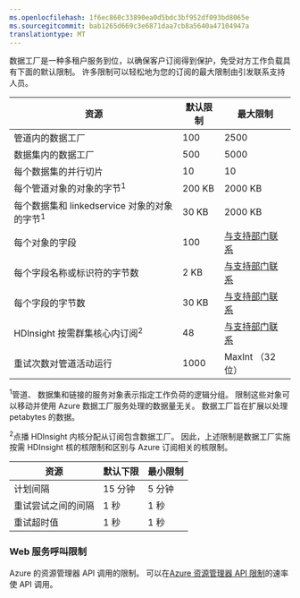 ```yaml
---
ms.openlocfilehash: 1f6ec860c33890ea0d5bdc3bf952df093bd8065e
ms.sourcegitcommit: bab1265d669c3e6871daa7cb8a5640a47104947a
translationtype: MT
---
```

数据工厂是一种多租户服务到位，以确保客户订阅得到保护，免受对方工作负载具有下面的默认限制。 许多限制可以轻松地为您的订阅的最大限制由引发联系支持人员。 

**资源** | **默认限制** | **最大限制**
-------- | ------------- | -------------
管道内的数据工厂 | 100 | 2500
数据集内的数据工厂 | 500 | 5000
每个数据集的并行切片 | 10 | 10
每个管道对象的对象的字节<sup>1</sup> | 200 KB | 2000 KB
每个数据集和 linkedservice 对象的对象的字节<sup>1</sup> | 30 KB | 2000 KB
每个对象的字段 | 100 | [与支持部门联系](http://azure.microsoft.com/blog/2014/06/04/azure-limits-quotas-increase-requests/)
每个字段名称或标识符的字节数 | 2 KB | [与支持部门联系](http://azure.microsoft.com/blog/2014/06/04/azure-limits-quotas-increase-requests/)
每个字段的字节数 | 30 KB | [与支持部门联系](http://azure.microsoft.com/blog/2014/06/04/azure-limits-quotas-increase-requests/)
HDInsight 按需群集核心内订阅<sup>2</sup> | 48 | [与支持部门联系](http://azure.microsoft.com/blog/2014/06/04/azure-limits-quotas-increase-requests/)
重试次数对管道活动运行 | 1000 | MaxInt （32 位）

<sup>1</sup>管道、 数据集和链接的服务对象表示指定工作负荷的逻辑分组。 限制这些对象可以移动并使用 Azure 数据工厂服务处理的数据量无关。 数据工厂旨在扩展以处理 petabytes 的数据。

<sup>2</sup>点播 HDInsight 内核分配从订阅包含数据工厂。 因此，上述限制是数据工厂实施按需 HDInsight 核的核限制和区别与 Azure 订阅相关的核限制。


**资源** | **默认下限** | **最小限制**
-------- | ------------------- | -------------
计划间隔 | 15 分钟 | 5 分钟
重试尝试之间的间隔 | 1 秒 | 1 秒
重试超时值 | 1 秒 | 1 秒


### Web 服务呼叫限制

Azure 的资源管理器 API 调用的限制。 可以在[Azure 资源管理器 API 限制](azure-subscription-service-limits/#resource-group-limits)的速率使 API 调用。 



